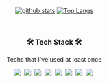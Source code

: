 
<div align="center">

  <!--
  **JM2308/JM2308** is a ✨ _special_ ✨ repository because its `README.md` (this file) appears on your GitHub profile.
  Here are some ideas to get you started:
  - 🔭 I’m currently working on ...
  - 🌱 I’m currently learning ...
  - 👯 I’m looking to collaborate on ...
  - 🤔 I’m looking for help with ...
  - 💬 Ask me about ...
  - 📫 How to reach me: ...
  - 😄 Pronouns: ...
  - ⚡ Fun fact: ...
  -->

  [![github stats](https://github-readme-stats.vercel.app/api?username=JM2308&show_icons=true&hide_border=true)](https://github.com/JM2308)
  [![Top Langs](https://github-readme-stats.vercel.app/api/top-langs/?username=JM2308&layout=compact)](https://github.com/JM2308)
  
</div>

<br>

<h3 align="center">🛠 Tech Stack 🛠</h3>
<p align="center"> Techs that I've used at least once </p>

<p align="center">
  <img src="https://img.shields.io/badge/Android-3DDC84?style=flat-square&logo=Android&logoColor=white"/></a>&nbsp 
  <img src="https://img.shields.io/badge/Python-3766AB?style=flat-square&logo=Python&logoColor=white"/></a>&nbsp 
  <img src="https://img.shields.io/badge/Java-007396?style=flat-square&logo=Java&logoColor=white"/></a>&nbsp 
  <img src="https://img.shields.io/badge/C-A8B9CC?style=flat-square&logo=C&logoColor=white"/></a>&nbsp 
  <img src="https://img.shields.io/badge/Javascript-ffb13b?style=flat-square&logo=javascript&logoColor=white"/></a>&nbsp 
  <img src="https://img.shields.io/badge/css-1572B6?style=flat-square&logo=css3&logoColor=white"/></a>&nbsp 
  <img src="https://img.shields.io/badge/HTML-FF0033?style=flat-square&logo=html5&logoColor=white"/></a>&nbsp 
  <img src="https://img.shields.io/badge/Mysql-33CCFF?style=flat-square&logo=MySql&logoColor=white"/></a>&nbsp 
</p>
<br>
